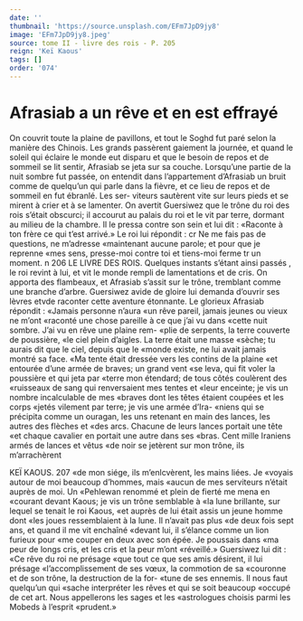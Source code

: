 ```yaml
---
date: ''
thumbnail: 'https://source.unsplash.com/EFm7JpD9jy8'
image: 'EFm7JpD9jy8.jpeg'
source: tome II - livre des rois - P. 205
reign: 'Keï Kaous'
tags: []
order: '074'
---
```


# Afrasiab a un rêve et en est effrayé

On couvrit toute la plaine de pavillons, et tout le Soghd fut paré selon la manière des Chinois. Les grands passèrent gaiement la journée, et quand le soleil qui éclaire le monde eut disparu et que le besoin de repos et de sommeil se lit sentir, Afrasiab se jeta sur sa couche.
Lorsqu’une partie de la nuit sombre fut passée,
on entendit dans l’appartement d’Afrasiab un bruit comme de quelqu’un qui parle dans la fièvre, et ce
lieu de repos et de sommeil en fut ébranlé. Les ser- viteurs sautèrent vite sur leurs pieds et se mirent à crier et à se lamenter. On avertit Guersiwez que le trône du roi des rois s’était obscurci; il accourut au
palais du roi et le vit par terre, dormant au milieu de la chambre. Il le pressa contre son sein et lui dit : «Raconte à ton frère ce qui t’est arrivé.» Le roi lui
répondit : cr Ne me fais pas de questions, ne m’adresse
«maintenant aucune parole; et pour que je reprenne «mes sens, presse-moi contre toi et tiens-moi ferme tr un moment. n
206 LE LIVRE DES ROIS. Quelques instants s’étant ainsi passés , le roi revint
à lui, et vit le monde rempli de lamentations et de cris. On apporta des flambeaux, et Afrasiab s’assit sur le trône, tremblant comme une branche d’arbre. Guersiwez avide de gloire lui demanda d’ouvrir ses lèvres etvde raconter cette aventure étonnante. Le glorieux Afrasiab répondit : «Jamais personne n’aura
«un rêve pareil, jamais jeunes ou vieux ne m’ont «raconté une chose pareille à ce que j’ai vu dans «cette nuit sombre. J’ai vu en rêve une plaine rem- «plie de serpents, la terre couverte de poussière, «le ciel plein d’aigles. La terre était une masse «sèche; tu aurais dit que le ciel, depuis que le «monde existe, ne lui avait jamais montré sa face. «Ma tente était dressée vers les contins de la plaine «et entourée d’une armée de braves; un grand vent
«se leva, qui fit voler la poussière et qui jeta par «terre mon étendard; de tous côtés coulèrent des «ruisseaux de sang qui renversaient mes tentes et «leur enceinte; je vis un nombre incalculable de mes «braves dont les têtes étaient coupées et les corps
«jetés vilement par terre; je vis une armée d’Ira-
«niens qui se précipita comme un ouragan, les uns retenant en main des lances, les autres des flèches et «des arcs. Chacune de leurs lances portait une tête
«et chaque cavalier en portait une autre dans ses «bras. Cent mille Iraniens armés de lances et vêtus
«de noir se jetèrent sur mon trône, ils m’arrachèrent

KEÏ KAOUS. 207 «de mon siége, ils m’enlcvèrent, les mains liées. Je
«voyais autour de moi beaucoup d’hommes, mais «aucun de mes serviteurs n’était auprès de moi. Un «Pehlewan renommé et plein de fierté me mena en «courant devant Kaous; je vis un trône semblable à «la lune brillante, sur lequel se tenait le roi Kaous, «et auprès de lui était assis un jeune homme dont «les joues ressemblaient à la lune. Il n’avait pas plus
«de deux fois sept ans, et quand il me vit enchaîné
«devant lui, il s’élance comme un lion furieux pour
«me couper en deux avec son épée. Je poussais dans
«ma peur de longs cris, et les cris et la peur m’ont «réveillé.»
Guersiwez lui dit : «Ce rêve du roi ne présage «que tout ce que ses amis désirent, il lui présage «l’accomplissement de ses vœux, la commotion de sa «couronne et de son trône, la destruction de la for- «tune de ses ennemis. Il nous faut quelqu’un qui «sache interpréter les rêves et qui se soit beaucoup «occupé de cet art. Nous appellerons les sages et les «astrologues choisis parmi les Mobeds à l’esprit «prudent.»
